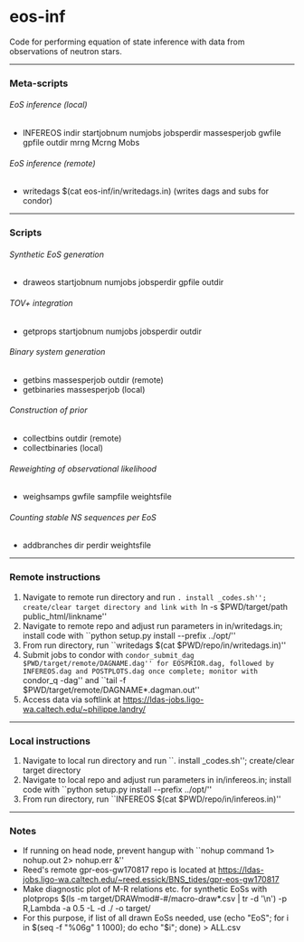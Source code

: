 # eos-inf

Code for performing equation of state inference with data from observations of neutron stars.

---

### Meta-scripts

###### EoS inference (local)

* INFEREOS indir startjobnum numjobs jobsperdir massesperjob gwfile gpfile outdir mrng Mcrng Mobs

###### EoS inference (remote)

* writedags $(cat eos-inf/in/writedags.in) (writes dags and subs for condor)

---

### Scripts

###### Synthetic EoS generation

* draweos startjobnum numjobs jobsperdir gpfile outdir

###### TOV+ integration

* getprops startjobnum numjobs jobsperdir outdir

###### Binary system generation

* getbins massesperjob outdir (remote)
* getbinaries massesperjob (local)

###### Construction of prior

* collectbins outdir (remote)
* collectbinaries (local)

###### Reweighting of observational likelihood

* weighsamps gwfile sampfile weightsfile

###### Counting stable NS sequences per EoS

* addbranches dir perdir weightsfile 

---

### Remote instructions

1. Navigate to remote run directory and run ``. install _codes.sh''; create/clear target directory and link with ``ln -s $PWD/target/path public_html/linkname''
2. Navigate to remote repo and adjust run parameters in in/writedags.in; install code with ``python setup.py install --prefix ../opt/''
3. From run directory, run ``writedags $(cat $PWD/repo/in/writedags.in)''
4. Submit jobs to condor with ``condor_submit_dag $PWD/target/remote/DAGNAME.dag'' for EOSPRIOR.dag, followed by INFEREOS.dag and POSTPLOTS.dag once complete; monitor with ``condor_q -dag'' and ``tail -f $PWD/target/remote/DAGNAME*.dagman.out''
5. Access data via softlink at https://ldas-jobs.ligo-wa.caltech.edu/~philippe.landry/

---

### Local instructions

1. Navigate to local run directory and run ``. install _codes.sh''; create/clear target directory
2. Navigate to local repo and adjust run parameters in in/infereos.in; install code with ``python setup.py install --prefix ../opt/''
3. From run directory, run ``INFEREOS $(cat $PWD/repo/in/infereos.in)''

---

### Notes

* If running on head node, prevent hangup with ``nohup command 1> nohup.out 2> nohup.err &''
* Reed's remote gpr-eos-gw170817 repo is located at https://ldas-jobs.ligo-wa.caltech.edu/~reed.essick/BNS_tides/gpr-eos-gw170817
* Make diagnostic plot of M-R relations etc. for synthetic EoSs with plotprops $(ls -m target/DRAWmod#-#/macro-draw*.csv | tr -d '\n') -p R,Lambda -a 0.5 -L -d ./ -o target/
* For this purpose, if list of all drawn EoSs needed, use (echo "EoS"; for i in $(seq -f "%06g" 1 1000); do    echo "$i"; done) > ALL.csv
